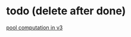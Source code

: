 # todo (delete after done)


[pool computation in v3](https://github.com/Uniswap/uniswap-v3-sdk/blob/main/src/utils/computePoolAddress.ts)